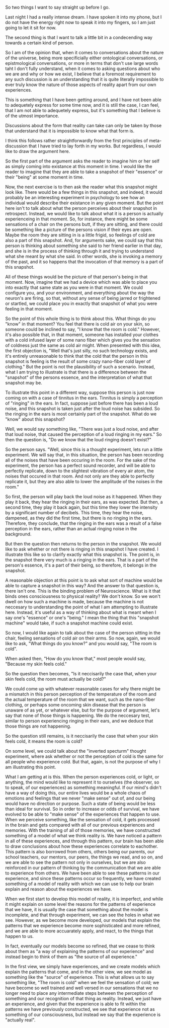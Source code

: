So two things I want to say straight up before I go.

Last night I had a really intense dream. I have spoken it into my phone, but I
do not have the energy right now to speak it into my fingers, so I am just
going to let it sit for now.

The second thing is that I want to talk a little bit in a condecending way
towards a certain kind of person.

So I am of the opinion that, when it comes to conversations about the nature of
the universe, being more specificially either ontological conversations, or
epistmological conversations, or more in terms that don't use large words taht
I don't fully understand, when it comes to asking questions about who we are
and why or how we exist, I believe that a foremost requirement to any such
discussion is an understanding that it is quite literally impossible to ever
truly know the nature of those aspects of reality apart from our own
experiences.

This is something that I have been getting around, and I have not been able to
adequetely express for some time now, and it is still the case, I can feel,
that I am not able to adequetely express, but it's something that I believe is
of the utmost importance.

Discussions about the form that reality can take can only be taken by those
that understand that it is impossible to know what that form is.

I think this follows rather straightforwardly from the first principles of
meta-discussion that I have tried to lay forth in my works. But regardless, I
would like to draw the argument here.

So the first part of the argument asks the reader to imagine him or her self as
simply coming into existance at this moment in time. I would like the reader to
imagine that they are able to take a snapshot of their "essence" or their
"being" at some moment in time.

Now, the next exercise is to then ask the reader what this snapshot might look
like. There would be a few things in this snapshot, and indeed, it would
probably be an interesting experiment in psychology to see how an individual
would describe their existance in any given moment. But the point here isn't to
talk about what the person perceives about their snapshot in retrospect.
Instead, we would like to talk about what it is a person is actually
experienceing in that moment. So, for instance, there might be some sensations
of a chair on the persons butt, if they are sitting, and there could be
something like a picture of the persons vision if their eyes are open. Maybe
the room they are sitting in is a little frigid, so feelings of cold are also a
part of this snapshot. And, for arguments sake, we could say that this person
is thinking about something she said to her friend earlier in that day, and she
is in the process of thinking through it and trying to understand what she
meant by what she said. In other words, she is invoking a memory of the past,
and it so happens that the invocation of that memory is a part of this
snapshot.

All of these things would be the picture of that person's being in that moment.
Now, imagine that we had a device which was able to place you into exactly that
same state as you were in that moment. We could configure you, and your
environment, and everything about the way the neuron's are firing, so that,
without any sense of being jarred or frightened or startled, we could place you
in exactly that snapshot of what you were feeling in that moment.

So the point of this whole thing is to think about this. What things do you
"know" in that moment? You feel that there is cold air on your skin, so someone
could be inclined to say, "I know that the room is cold." However, it's also
possible that, in that moment, someone has installed your clothes with a cold
infused layer of some nano fiber which gives you the sensation of coldness just
the same as cold air might. When presented with this idea, the first objection
is, "Well that's just silly, no such technology exists, and it's entirely
unreasonable to think that the cold that the person in this snapshot is feeling
is the result of some crazy nano-fiber cold layer of clothing." But the point
is not the plausibility of such a scenario. Instead, what I am trying to
illustrate is that there is a difference between the "snapshot" of the persons
essence, and the interpretation of what that snapshot may be.

To illustrate this point in a different way, suppose this person is just now
coming on with a case of tinnitus in the ears. Tinnitus is simply a perception
of "ringing" in the ears. In fact, suppose just before there has been a loud
noise, and this snapshot is taken just after the loud noise has subsided. So
the ringing in the ears is most certainly part of the snapshot. What do we
"know" about this snapshot?

Well, we would say something like, "There was just a loud noise, and after that
loud noise, that caused the perception of a loud ringing in my ears." So then
the question is, "Do we know that the loud ringing doesn't exist?"

So the person says. "Well, since this is a thought experiment, lets run a
little experiment. We will say that, in this situation, the person has been
recording all of the noises that have been occuring in the room. For the sake
of the experiment, the person has a perfect sound recorder, and will be able to
perfectly replicate, down to the slightest vibration of every air atom, the
noises that occured in that room. And not only are they able to perfectly
replicate it, but they are also able to lower the amplitude of the noises in
the room."

So first, the person will play back the loud noise as it happened. When they
play it back, they hear the ringing in their ears, as was expected. But then, a
second time, they play it back again, but this time they lower the intensity by
a significant number of decibels. This time, they hear the noise, dampened, as
they did the first time, but there is no ringing in the ears. Therefore, they
conclude, that the ringing in the ears was a result of a false perception in
the ears, rather than an actual ringing noise in the background.

But then the question then returns to the person in the snapshot. We would like
to ask whether or not there is ringing in this snapshot I have created. I
illustrate this like so to clarify exactly what this snapshot is. The point is,
in the snapshot there very much is a ringing in the ears. That is a part of the
person's essence, it's a part of their being, so therefore, it belongs in the
snapshot.

A reasonable objection at this point is to ask what sort of machine would be
able to capture a snapshot in this way? And the answer to that question is,
there isn't one. This is the binding problem of Neuroscience. What is it that
binds ones consciousness to physical reality? We don't know. So we won't dwell
on how such a machine is made, because the machine is not neccesary to
understanding the point of what I am attempting to illustrate here. Instead,
it's useful as a way of thinking about what is meant when I say one's "essence"
or one's "being." I mean the thing that this "snapshot machine" would take, if
such a snapshot machine could exist.

So now, I would like again to talk about the case of the person sitting in the
chair, feeling sensations of cold air on their arms. So now, again, we would
like to ask, "What things do you know?" and you would say, "The room is cold".

When asked then, "How do you know that," most people would say, "Because my
skin feels cold."

So the question then becomes, "Is it neccisarily the case that, when your skin
feels cold, the room must actually be cold?"

We could come up with whatever reasonable cases for why there might be a
mismatch in this person perception of the temperature of the room and the
actual temperature of the room that we want, such as the nano-fiber clothing,
or perhaps some oncoming skin disease that the person is unaware of as yet, or
whatever else, but for the purpose of argument, let's say that none of those
things is happening. We do the neccesary test, similar to person experiencing
ringing in their ears, and we deduce that those things are not happening.

So the question still remains, is it neccisarily the case that when your skin
feels cold, it means the room is cold?

On some level, we could talk about the "inverted specturm" thought experiment,
where ask whether or not the perception of cold is the same for all people who
experience cold. But that, again, is not the purpose of why I am illustrating
this point.

What I am getting at is this. When the person experiences cold, or light, or
anything, the mind would like to represent it to ourselves (the observer, so to
speak, of our experiences) as something meaningful. If our mind's didn't have a
way of doing this, our entire lives would be a whole chaos of emotions and
feelings that we never "make sense" out of, and our being would have no
direction or purpose. Such a state of being would be less than ideal for
survival. So in order to increase or odds of survival, we have evolved to be
able to "make sense" of the experiences that happen to use. When we perceive
something, like the sensation of cold, it gets processed in the brain and gets
compared with all of our previous experiences and memories. With the training
of all of those memories, we have constructed something of a model of what we
think reality is. We have noticed a pattern in all of these experiences, and
through this pattern, our brain has been able to draw conclusions about how
these experiences correlate to eachother. This pattern is also borrowed from
others, others being our parents, our school teachers, our mentors, our peers,
the things we read, and so on, and we are able to see the pattern not only in
ourselves, but we are also reinforced in our pattern of thinking by the
communication that we are able to experience from others. We have been able to
see these patterns in our experience, and since these patterns occur so
frequently, we have created something of a model of reality with which we can
use to help our brain explain and reason about the experiences we have.

When we first start to develop this model of reality, it is imperfect, and
while it might explain on some level the reasons for the patterns of experience
that we have, it is usually the case that something about the model is
incomplete, and that through experiment, we can see the holes in what we see.
However, as we become more developed, our models that explain the patterns that
we experience become more sophisticated and more refined, and we are able to
more accuarately apply, and react, to the things that happen to us.

In fact, eventually our models become so refined, that we cease to think about
them as "a way of explaining the patterns of our experience" and instead begin
to think of them as "the source of all experience."

In the first view, we simply have experiences, and we create models which
explain the patterns that come, and in the other view, we see model as
something like the "source" of experience. This is what allows us to say
something like, "The room is cold" when we feel the sensation of cold; we have
become so well trained and well versed in our sensations that we no longer need
to place any intermediate steps between the perception of something and our
recognition of that thing as reality. Instead, we just have an experience, and
given that the experience is able to fit within the patterns we have previously
constructed, we see that experience not as something of our consciousness, but
instead we say that the experience is "actually real".


